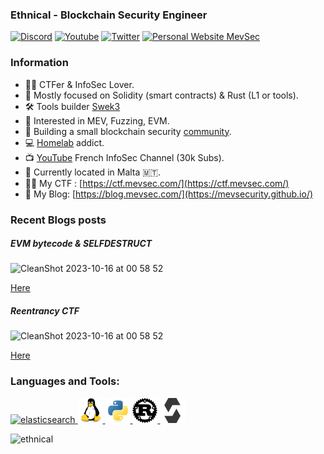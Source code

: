 <h3 align="left">Ethnical - Blockchain Security Engineer</h3>

<p> 
    <a href="https://discord.gg/u8ZQRPEF9n" target="_blank"><img alt="Discord"
        src="https://img.shields.io/badge/Discord-7289DA?style=for-the-badge&logo=discord&logoColor=white"/></a>
   <a href="https://www.youtube.com/@EthnicalSec" target="_blank"><img alt="Youtube"
        src="https://img.shields.io/badge/YouTube-ff0000?style=for-the-badge&logo=youtube&logoColor=white"/></a>
    <a href="https://twitter.com/ethnicalinfo" target="_blank"><img alt="Twitter"
        src="https://img.shields.io/badge/Twitter-1DA1F2?style=for-the-badge&logo=twitter&logoColor=white"/></a>
    <a href="https://blog.mevsec.com" target="_blank"><img alt="Personal Website MevSec"
        src="https://img.shields.io/badge/website-2F3C51?style=for-the-badge&logo=Website&logoColor=white"/></a>
</p>

### Information

- 🏴‍☠️ CTFer & InfoSec Lover.
- 📜 Mostly focused on Solidity (smart contracts) & Rust (L1 or tools).
- 🛠️ Tools builder [Swek3](https://github.com/Ethnical/Swek3)
- 🔎 Interested in MEV, Fuzzing, EVM.
- 👥 Building a small blockchain security [community](https://discord.gg/u8ZQRPEF9n).
- 💻 [Homelab](https://youtu.be/pkA6dGvOM-g?t=74) addict.
- 📺 [YouTube](https://www.youtube.com/@EthnicalSec) French InfoSec Channel (30k Subs). 
- 🏡 Currently located in Malta 🇲🇹.
- 👨‍💻 My CTF : [https://ctf.mevsec.com/](https://ctf.mevsec.com/)
- 📝 My Blog: [https://blog.mevsec.com/](https://mevsecurity.github.io/)

### Recent Blogs posts
<!-- BLOG-POST-LIST:START -->
<h5 align="left">EVM bytecode & SELFDESTRUCT</h5>

![CleanShot 2023-10-16 at 00 58 52](https://github.com/Ethnical/Ethnical/assets/23560242/10c91fb7-719e-4b87-8e1f-57ef02543c00)





[Here](https://blog.mevsec.com/posts/twitterchallenge-puzzle-bytecode-f31ba85c800f4c42a469490f9c2378c0/)




<h5 align="left">Reentrancy CTF</h5>

![CleanShot 2023-10-16 at 00 58 52](https://github.com/Ethnical/Ethnical/assets/23560242/70683ca7-b2a9-47f9-bf2a-3d7a6792d2fc)



[Here](https://blog.mevsec.com/posts/hacktm-dragon-slayer/)
<!-- BLOG-POST-LIST:END -->


<h3 align="left">Languages and Tools:</h3>
<p align="left"> <a href="https://www.elastic.co" target="_blank" rel="noreferrer"> <img src="https://www.vectorlogo.zone/logos/elastic/elastic-icon.svg" alt="elasticsearch" width="40" height="40"/> </a> <a href="https://www.linux.org/" target="_blank" rel="noreferrer"> <img src="https://raw.githubusercontent.com/devicons/devicon/master/icons/linux/linux-original.svg" alt="linux" width="40" height="40"/> </a> <a href="https://www.python.org" target="_blank" rel="noreferrer"> <img src="https://raw.githubusercontent.com/devicons/devicon/master/icons/python/python-original.svg" alt="python" width="40" height="40"/> </a> <a href="https://www.rust-lang.org" target="_blank" rel="noreferrer"> <img src="https://raw.githubusercontent.com/devicons/devicon/master/icons/rust/rust-plain.svg" alt="rust" width="40" height="40"/> </a> <a href="https://soliditylang.org/" target="_blank" rel="noreferrer"> <img src="https://raw.githubusercontent.com/devicons/devicon/master/icons/solidity/solidity-plain.svg" alt="solidity" width="40" height="40"/></p>

<p><img align="left" src="https://github-readme-stats.vercel.app/api/top-langs?username=ethnical&show_icons=true&theme=dark&locale=en&layout=compact" alt="ethnical" /></p>

